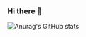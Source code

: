 ### Hi there 👋
![Anurag's GitHub stats](https://github-readme-stats.vercel.app/api?username=GGMminjun07&show_icons=true&theme=great-gatsby)
<!--
**GGMminjun07/GGMminjun07** is a ✨ _special_ ✨ repository because its `README.md` (this file) appears on your GitHub profile.

Here are some ideas to get you started:

- 🔭 I’m currently working on ...
- 🌱 I’m currently learning ...
- 👯 I’m looking to collaborate on ...
- 🤔 I’m looking for help with ...
- 💬 Ask me about ...
- 📫 How to reach me: ...
- 😄 Pronouns: ...
- ⚡ Fun fact: ...
-->
